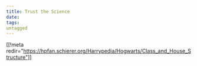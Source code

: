 ```yaml
---
title: Trust the Science
date: 
tags:
untagged
---
```

[[!meta redir="https://hpfan.schierer.org/Harrypedia/Hogwarts/Class_and_House_Structure"]]
